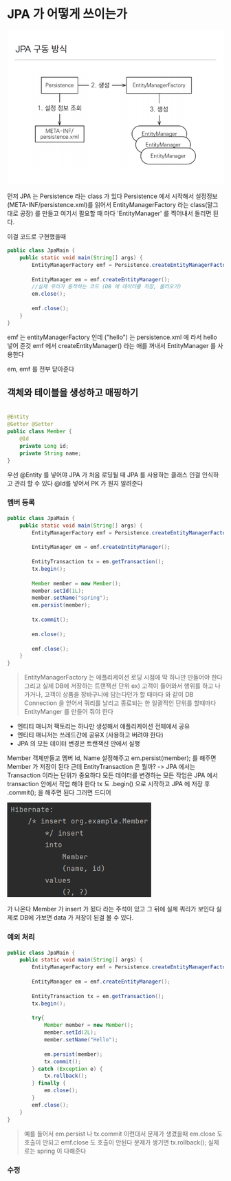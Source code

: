 # JPA 가 어떻게 쓰이는가

  <img src="src/data1.png">

먼저 JPA 는 Persistence 라는 class 가 있다 Persistence 에서 시작해서 설정정보(META-INF/persistence.xml)를 읽어서
EntityManagerFactory 라는 class(말그대로 공장) 를 만들고 여기서 필요할 때 마다 'EntityManager' 를 찍어내서 돌리면 된다.

이걸 코드로 구현했을때

```java
public class JpaMain {
    public static void main(String[] args) {
        EntityManagerFactory emf = Persistence.createEntityManagerFactory("hello");

        EntityManager em = emf.createEntityManager();
        //실제 우리가 동작하는 코드 (DB 에 데이터를 저장, 불러오기)
        em.close();
        
        emf.close();
    }
}
```

emf 는 entityManagerFactory 인데 ("hello") 는 persistence.xml 에 <persistence-unit name="hello"> 라서 hello 넣어 준것
emf 에서 createEntityManager() 라는 애를 꺼내서 EntityManager 를 사용한다

em, emf 를 전부 닫아준다

## 객체와 테이블을 생성하고 매핑하기

```java

@Entity
@Getter @Setter
public class Member {
    @Id
    private Long id;
    private String name;
}

```

우선 @Entity 를 넣어야 JPA 가 처음 로딩될 때 JPA 를 사용하는 클래스 인걸 인식하고 관리 할 수 있다
@Id를 넣어서 PK 가 뭔지 알려준다

### 멤버 등록

```java
public class JpaMain {
    public static void main(String[] args) {
        EntityManagerFactory emf = Persistence.createEntityManagerFactory("hello");

        EntityManager em = emf.createEntityManager();

        EntityTransaction tx = em.getTransaction();
        tx.begin();
        
        Member member = new Member();
        member.setId(1L);
        member.setName("spring");
        em.persist(member);

        tx.commit();
        
        em.close();
        
        emf.close();
    }
}
```

>EntityManagerFactory 는 에플리케이션 로딩 시점에 딱 하나만 만들어야 한다 그리고 실제 DB에 저장하는 트랜잭션 단위 ex) 고객이 들어와서
> 행위를 하고 나가거나, 고객이 상품을 장바구니에 담는다던가 할 때마다 와 같이 DB Connection 을 얻어서 쿼리를 날리고 종료되는 한 일괄적인 단위를
> 할때마다 EntityManger 를 만들어 줘야 한다

- 엔티티 매니저 팩토리는 하나만 생성해서 애플리케이션 전체에서 공유
- 엔티티 매니저는 쓰레드간에 공유X (사용하고 버려야 한다)
- JPA 의 모든 데이터 변경은 트랜잭션 안에서 실행

Member 객체만들고 멤버 Id, Name 설정해주고 em.persist(member); 를 해주면 Member 가 저장이 된다
근데 EntityTransaction 은 뭘까? -> JPA 에서는 Transaction 이라는 단위가 중요하다
모든 데이터를 변경하는 모든 작업은 JPA 에서 transaction 안에서 작업 해야 한다
tx 도 .begin() 으로 시작하고 JPA 에 저장 후 .commit(); 을 해주면 된다
그러면 드디어

<img src="src/data12.png">

가 나온다 Member 가 insert 가 됬다 라는 주석이 있고
그 뒤에 실제 쿼리가 보인다 
실제로 DB에 가보면 data 가 저장이 된걸 볼 수 있다.

### 예외 처리

```java
public class JpaMain {
    public static void main(String[] args) {
        EntityManagerFactory emf = Persistence.createEntityManagerFactory("hello");

        EntityManager em = emf.createEntityManager();

        EntityTransaction tx = em.getTransaction();
        tx.begin();

        try{
            Member member = new Member();
            member.setId(2L);
            member.setName("Hello");

            em.persist(member);
            tx.commit();
        } catch (Exception e) {
            tx.rollback();
        } finally {
            em.close();
        }
        emf.close();
    }
}
```
>예를 들어서 em.persist 나 tx.commit 이런대서 문제가 생겼을때 em.close 도 호출이 안되고
> emf.close 도 호출이 안된다 문제가 생기면 tx.rollback();
> 실제로는 spring 이 다해준다

### 수정